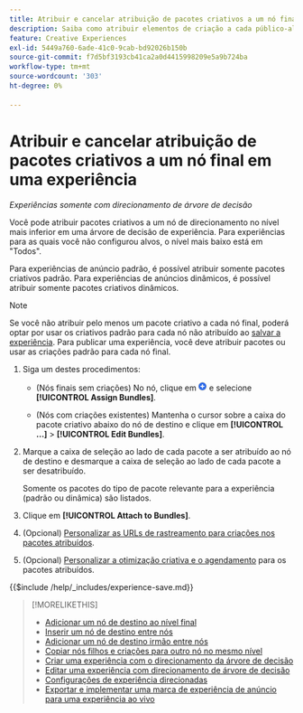 ```yaml
---
title: Atribuir e cancelar atribuição de pacotes criativos a um nó final em uma experiência
description: Saiba como atribuir elementos de criação a cada público-alvo em suas experiências de anúncio.
feature: Creative Experiences
exl-id: 5449a760-6ade-41c0-9cab-bd92026b150b
source-git-commit: f7d5bf3193cb41ca2a0d4415998209e5a9b724ba
workflow-type: tm+mt
source-wordcount: '303'
ht-degree: 0%

---
```


# Atribuir e cancelar atribuição de pacotes criativos a um nó final em uma experiência

*Experiências somente com direcionamento de árvore de decisão*

Você pode atribuir pacotes criativos a um nó de direcionamento no nível mais inferior em uma árvore de decisão de experiência. Para experiências para as quais você não configurou alvos, o nível mais baixo está em &quot;Todos&quot;.

Para experiências de anúncio padrão, é possível atribuir somente pacotes criativos padrão. Para experiências de anúncios dinâmicos, é possível atribuir somente pacotes criativos dinâmicos.

>[!NOTE]
>
>Se você não atribuir pelo menos um pacote criativo a cada nó final, poderá optar por usar os criativos padrão para cada nó não atribuído ao [salvar a experiência](experience-create-targeting.md). Para publicar uma experiência, você deve atribuir pacotes ou usar as criações padrão para cada nó final.

<!-- 1. [ways to get to the decision tree] -->

1. Siga um destes procedimentos:

   * (Nós finais sem criações) No nó, clique em ![Adicionar](/help/creative/assets/add.png "Adicionar") e selecione **[!UICONTROL Assign Bundles]**.

   * (Nós com criações existentes) Mantenha o cursor sobre a caixa do pacote criativo abaixo do nó de destino <!-- wording???? --> e clique em **[!UICONTROL ...]** > **[!UICONTROL Edit Bundles]**.

1. Marque a caixa de seleção ao lado de cada pacote a ser atribuído ao nó de destino e desmarque a caixa de seleção ao lado de cada pacote a ser desatribuído.

   Somente os pacotes do tipo de pacote relevante para a experiência (padrão ou dinâmica) são listados.

1. Clique em **[!UICONTROL Attach to Bundles]**.

1. (Opcional) [Personalizar as URLs de rastreamento para criações nos pacotes atribuídos](experience-tracking-urls-targeting.md).

1. (Opcional) [Personalizar a otimização criativa e o agendamento](experience-optimization-scheduling-targeting.md) para os pacotes atribuídos.

<!--
1. (Optional) To save the experience, click **[!UICONTROL Save]**, and then do the following.
...

These formatted steps are inserted automatically from text in the following file in the _includes folder, which reused in multiple places.
-->

{{$include /help/_includes/experience-save.md}}

>[!MORELIKETHIS]
>
>* [Adicionar um nó de destino ao nível final](experience-target-node-add-final.md)
>* [Inserir um nó de destino entre nós](experience-target-node-add-inner.md)
>* [Adicionar um nó de destino irmão entre nós](experience-target-node-add-sibling.md)
>* [Copiar nós filhos e criações para outro nó no mesmo nível](experience-target-node-copy.md)
>* [Criar uma experiência com o direcionamento da árvore de decisão](experience-create-targeting.md)
>* [Editar uma experiência com direcionamento de árvore de decisão](experience-edit-targeting.md)
>* [Configurações de experiência direcionadas](experience-settings-targeting.md)
>* [Exportar e implementar uma marca de experiência de anúncio para uma experiência ao vivo](experience-tag-export.md)
